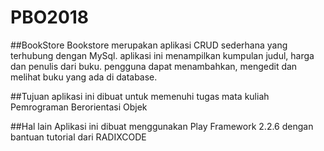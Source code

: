 # PBO2018

##BookStore
Bookstore merupakan aplikasi CRUD sederhana yang terhubung dengan MySql. aplikasi ini menampilkan kumpulan judul, harga dan penulis dari buku. pengguna dapat menambahkan, mengedit dan melihat buku yang ada di database.

##Tujuan
aplikasi ini dibuat untuk memenuhi tugas mata kuliah Pemrograman Berorientasi Objek

##Hal lain
Aplikasi ini dibuat menggunakan Play Framework 2.2.6 dengan bantuan tutorial dari RADIXCODE